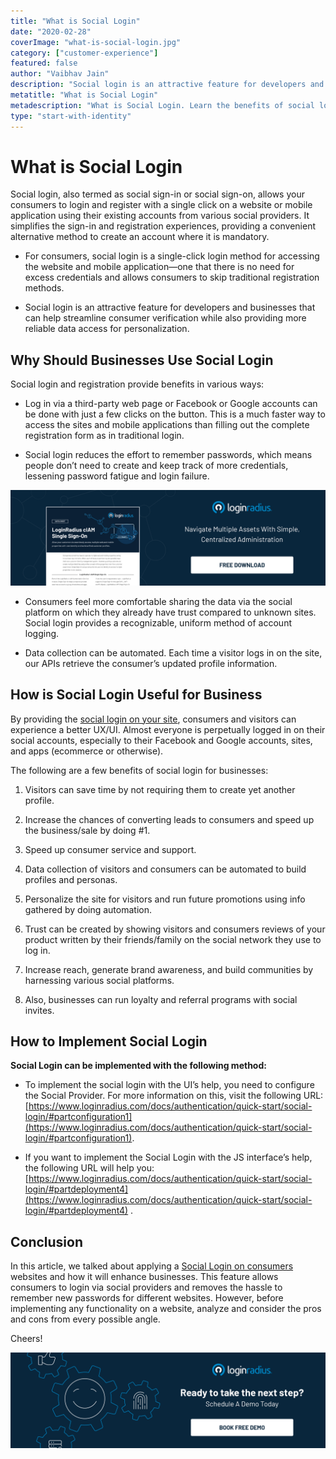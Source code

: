 ```yaml
---
title: "What is Social Login"
date: "2020-02-28"
coverImage: "what-is-social-login.jpg"
category: ["customer-experience"]
featured: false 
author: "Vaibhav Jain" 
description: "Social login is an attractive feature for developers and businesses that can help streamline consumer verification while also providing more reliable data access for personalization."
metatitle: "What is Social Login"
metadescription: "What is Social Login. Learn the benefits of social login for businesses and how to implement it on your website and what things to take care of while implementing."
type: "start-with-identity"
---
```



# What is Social Login

  
Social login, also termed as social sign-in or social sign-on, allows your consumers to login and register with a single click on a website or mobile application using their existing accounts from various social providers. It simplifies the sign-in and registration experiences, providing a convenient alternative method to create an account where it is mandatory.
  

-   For consumers, social login is a single-click login method for accessing the website and mobile application—one that there is no need for excess credentials and allows consumers to skip traditional registration methods.
    
-   Social login is an attractive feature for developers and businesses that can help streamline consumer verification while also providing more reliable data access for personalization.
    
  

## Why Should Businesses Use Social Login

Social login and registration provide benefits in various ways:

-   Log in via a third-party web page or Facebook or Google accounts can be done with just a few clicks on the button. This is a much faster way to access the sites and mobile applications than filling out the complete registration form as in traditional login.
    
-   Social login reduces the effort to remember passwords, which means people don’t need to create and keep track of more credentials, lessening password fatigue and login failure.

[![sso](sso.png)](https://www.google.com/url?q=https://www.loginradius.com/resource/loginradius-single-sign-on/)
    
-   Consumers feel more comfortable sharing the data via the social platform on which they already have trust compared to unknown sites. Social login provides a recognizable, uniform method of account logging.
    
-   Data collection can be automated. Each time a visitor logs in on the site, our APIs retrieve the consumer’s updated profile information.
    

## How is Social Login Useful for Business

  

By providing the [social login on your site](https://www.loginradius.com/social-login/), consumers and visitors can experience a better UX/UI. Almost everyone is perpetually logged in on their social accounts, especially to their Facebook and Google accounts, sites, and apps (ecommerce or otherwise).


The following are a few benefits of social login for businesses:

  

1.  Visitors can save time by not requiring them to create yet another profile.
    
2.  Increase the chances of converting leads to consumers and speed up the business/sale by doing #1.
    
3.  Speed up consumer service and support.
    
4.  Data collection of visitors and consumers can be automated to build profiles and personas.
    
5.  Personalize the site for visitors and run future promotions using info gathered by doing automation.
    
6.  Trust can be created by showing visitors and consumers reviews of your product written by their friends/family on the social network they use to log in.
    
7.  Increase reach, generate brand awareness, and build communities by harnessing various social platforms.
    
8.  Also, businesses can run loyalty and referral programs with social invites.
    

  

## How to Implement Social Login

**Social Login can be implemented with the following method:**

-   To implement the social login with the UI’s help, you need to configure the Social Provider. For more information on this, visit the following URL: [https://www.loginradius.com/docs/authentication/quick-start/social-login/#partconfiguration1](https://www.loginradius.com/docs/authentication/quick-start/social-login/#partconfiguration1).
    
-   If you want to implement the Social Login with the JS interface’s help, the following URL will help you: [https://www.loginradius.com/docs/authentication/quick-start/social-login/#partdeployment4](https://www.loginradius.com/docs/authentication/quick-start/social-login/#partdeployment4) .
    

## Conclusion

  

In this article, we talked about applying a [Social Login on consumers](https://www.loginradius.com/resource/loginradius-ciam-social-login/) websites and how it will enhance businesses. This feature allows consumers to login via social providers and removes the hassle to remember new passwords for different websites. However, before implementing any functionality on a website, analyze and consider the pros and cons from every possible angle.

  
Cheers!



[![book-a-demo-loginradius](book-a-demo-loginradius.png)](https://www.loginradius.com/book-a-demo/)
